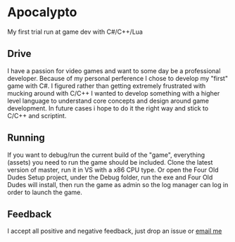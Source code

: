 # Apocalypto
My first trial run at game dev with C#/C++/Lua

## Drive
I have a passion for video games and want to some day be a professional developer.
Because of my personal perference I chose to develop my "first" game with C#. I figured
rather than getting extremely frustrated with mucking around with C/C++ I wanted to 
develop something with a higher level language to understand core concepts and design
around game development. In future cases i hope to do it the right way and stick to 
C/C++ and scriptint. 

## Running

If you want to debug/run the current build of the "game", everything (assets) you need to run the game should be included.
Clone the latest version of master, run it in VS with a x86 CPU type. Or open the Four Old Dudes Setup project, under the Debug
folder, run the exe and Four Old Dudes will install, then run the game as admin so the log manager can log in order to launch the 
game.

## Feedback

I accept all positive and negative feedback, just drop an issue or [email me](trejon_house@yahoo.com)
